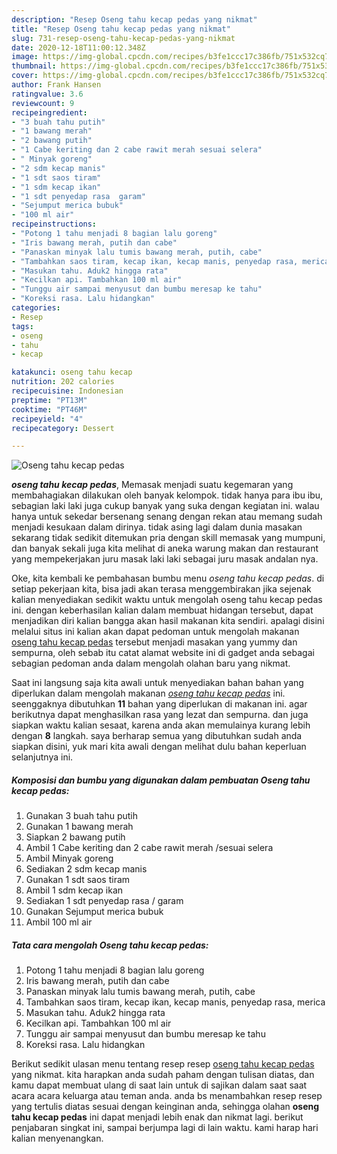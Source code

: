 ```yaml
---
description: "Resep Oseng tahu kecap pedas yang nikmat"
title: "Resep Oseng tahu kecap pedas yang nikmat"
slug: 731-resep-oseng-tahu-kecap-pedas-yang-nikmat
date: 2020-12-18T11:00:12.348Z
image: https://img-global.cpcdn.com/recipes/b3fe1ccc17c386fb/751x532cq70/oseng-tahu-kecap-pedas-foto-resep-utama.jpg
thumbnail: https://img-global.cpcdn.com/recipes/b3fe1ccc17c386fb/751x532cq70/oseng-tahu-kecap-pedas-foto-resep-utama.jpg
cover: https://img-global.cpcdn.com/recipes/b3fe1ccc17c386fb/751x532cq70/oseng-tahu-kecap-pedas-foto-resep-utama.jpg
author: Frank Hansen
ratingvalue: 3.6
reviewcount: 9
recipeingredient:
- "3 buah tahu putih"
- "1 bawang merah"
- "2 bawang putih"
- "1 Cabe keriting dan 2 cabe rawit merah sesuai selera"
- " Minyak goreng"
- "2 sdm kecap manis"
- "1 sdt saos tiram"
- "1 sdm kecap ikan"
- "1 sdt penyedap rasa  garam"
- "Sejumput merica bubuk"
- "100 ml air"
recipeinstructions:
- "Potong 1 tahu menjadi 8 bagian lalu goreng"
- "Iris bawang merah, putih dan cabe"
- "Panaskan minyak lalu tumis bawang merah, putih, cabe"
- "Tambahkan saos tiram, kecap ikan, kecap manis, penyedap rasa, merica"
- "Masukan tahu. Aduk2 hingga rata"
- "Kecilkan api. Tambahkan 100 ml air"
- "Tunggu air sampai menyusut dan bumbu meresap ke tahu"
- "Koreksi rasa. Lalu hidangkan"
categories:
- Resep
tags:
- oseng
- tahu
- kecap

katakunci: oseng tahu kecap 
nutrition: 202 calories
recipecuisine: Indonesian
preptime: "PT13M"
cooktime: "PT46M"
recipeyield: "4"
recipecategory: Dessert

---
```



![Oseng tahu kecap pedas](https://img-global.cpcdn.com/recipes/b3fe1ccc17c386fb/751x532cq70/oseng-tahu-kecap-pedas-foto-resep-utama.jpg)

<b><i>oseng tahu kecap pedas</i></b>, Memasak menjadi suatu kegemaran yang membahagiakan dilakukan oleh banyak kelompok. tidak hanya para ibu ibu, sebagian laki laki juga cukup banyak yang suka dengan kegiatan ini. walau hanya untuk sekedar bersenang senang dengan rekan atau memang sudah menjadi kesukaan dalam dirinya. tidak asing lagi dalam dunia masakan sekarang tidak sedikit ditemukan pria dengan skill memasak yang mumpuni, dan banyak sekali juga kita melihat di aneka warung makan dan restaurant yang mempekerjakan juru masak laki laki sebagai juru masak andalan nya.

Oke, kita kembali ke pembahasan bumbu menu <i>oseng tahu kecap pedas</i>. di setiap pekerjaan kita, bisa jadi akan terasa menggembirakan jika sejenak kalian menyediakan sedikit waktu untuk mengolah oseng tahu kecap pedas ini. dengan keberhasilan kalian dalam membuat hidangan tersebut, dapat menjadikan diri kalian bangga akan hasil makanan kita sendiri. apalagi disini melalui situs ini kalian akan dapat pedoman untuk mengolah makanan <u>oseng tahu kecap pedas</u> tersebut menjadi masakan yang yummy dan sempurna, oleh sebab itu catat alamat website ini di gadget anda sebagai sebagian pedoman anda dalam mengolah olahan baru yang nikmat.




Saat ini langsung saja kita awali untuk menyediakan bahan bahan yang diperlukan dalam mengolah makanan <u><i>oseng tahu kecap pedas</i></u> ini. seenggaknya dibutuhkan <b>11</b> bahan yang diperlukan di makanan ini. agar berikutnya dapat menghasilkan rasa yang lezat dan sempurna. dan juga siapkan waktu kalian sesaat, karena anda akan memulainya kurang lebih dengan <b>8</b> langkah. saya berharap semua yang dibutuhkan sudah anda siapkan disini, yuk mari kita awali dengan melihat dulu bahan keperluan selanjutnya ini.

<!--inarticleads1-->

##### Komposisi dan bumbu yang digunakan dalam pembuatan Oseng tahu kecap pedas:

1. Gunakan 3 buah tahu putih
1. Gunakan 1 bawang merah
1. Siapkan 2 bawang putih
1. Ambil 1 Cabe keriting dan 2 cabe rawit merah /sesuai selera
1. Ambil  Minyak goreng
1. Sediakan 2 sdm kecap manis
1. Gunakan 1 sdt saos tiram
1. Ambil 1 sdm kecap ikan
1. Sediakan 1 sdt penyedap rasa / garam
1. Gunakan Sejumput merica bubuk
1. Ambil 100 ml air




<!--inarticleads2-->

##### Tata cara mengolah Oseng tahu kecap pedas:

1. Potong 1 tahu menjadi 8 bagian lalu goreng
1. Iris bawang merah, putih dan cabe
1. Panaskan minyak lalu tumis bawang merah, putih, cabe
1. Tambahkan saos tiram, kecap ikan, kecap manis, penyedap rasa, merica
1. Masukan tahu. Aduk2 hingga rata
1. Kecilkan api. Tambahkan 100 ml air
1. Tunggu air sampai menyusut dan bumbu meresap ke tahu
1. Koreksi rasa. Lalu hidangkan




Berikut sedikit ulasan menu tentang resep resep <u>oseng tahu kecap pedas</u> yang nikmat. kita harapkan anda sudah paham dengan tulisan diatas, dan kamu dapat membuat ulang di saat lain untuk di sajikan dalam saat saat acara acara keluarga atau teman anda. anda bs menambahkan resep resep yang tertulis diatas sesuai dengan keinginan anda, sehingga olahan <b>oseng tahu kecap pedas</b> ini dapat menjadi lebih enak dan nikmat lagi. berikut penjabaran singkat ini, sampai berjumpa lagi di lain waktu. kami harap hari kalian menyenangkan.
